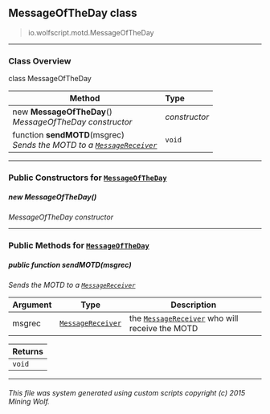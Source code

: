 ## MessageOfTheDay __class__

>io.wolfscript.motd.MessageOfTheDay

---

### Class Overview

class MessageOfTheDay

Method | Type   
--- | :--- 
new __MessageOfTheDay__() <br> _MessageOfTheDay constructor_ | _constructor_
 function __sendMOTD__(msgrec) <br> _Sends the MOTD to a [`MessageReceiver`](../chat/MessageReceiver.md)_ | `void`



---

### Public Constructors for [`MessageOfTheDay`](MessageOfTheDay.md)

##### <a id='messageoftheday'></a>new __MessageOfTheDay__() 

_MessageOfTheDay constructor_


---

### Public Methods for [`MessageOfTheDay`](MessageOfTheDay.md)

##### <a id='sendmotd'></a>public  function __sendMOTD__(msgrec)

_Sends the MOTD to a [`MessageReceiver`](../chat/MessageReceiver.md)_

Argument | Type | Description  
--- | --- | --- 
msgrec | [`MessageReceiver`](../chat/MessageReceiver.md) | the [`MessageReceiver`](../chat/MessageReceiver.md) who will receive the MOTD

Returns | 
--- | 
`void` |


---


###### This file was system generated using custom scripts copyright (c) 2015 Mining Wolf.
	

